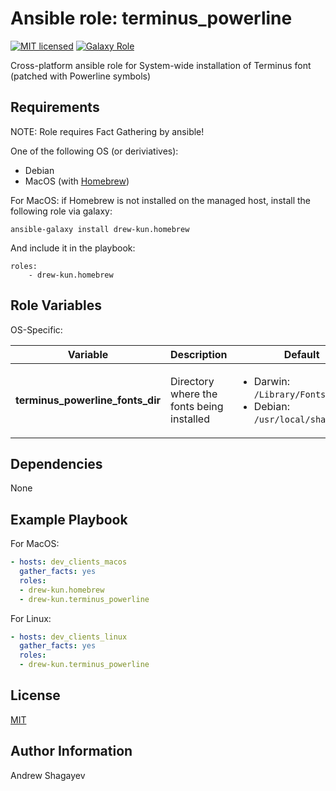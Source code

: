Ansible role: terminus_powerline
=========

[![MIT licensed][mit-badge]][mit-link]
[![Galaxy Role][role-badge]][galaxy-link]

Cross-platform ansible role for System-wide installation of Terminus font (patched with Powerline symbols)

Requirements
------------

NOTE: Role requires Fact Gathering by ansible!

One of the following OS (or deriviatives):
 - Debian
 - MacOS (with [Homebrew][homebrew])

For MacOS:
if Homebrew is not installed on the managed host, install the following role via galaxy:

    ansible-galaxy install drew-kun.homebrew

 And include it in the playbook:

    roles:
        - drew-kun.homebrew

Role Variables
--------------

OS-Specific:

| Variable | Description | Default |
|----------|-------------|---------|
| **terminus_powerline_fonts_dir** | Directory where the fonts being installed | <ul><li>Darwin: `/Library/Fonts/`</li><li>Debian: `/usr/local/share/fonts`</li></ul> |

Dependencies
------------

None

Example Playbook
----------------

For MacOS:

```yaml
- hosts: dev_clients_macos
  gather_facts: yes
  roles:
  - drew-kun.homebrew
  - drew-kun.terminus_powerline
```

For Linux:

```yaml
- hosts: dev_clients_linux
  gather_facts: yes
  roles:
  - drew-kun.terminus_powerline
```

License
-------

[MIT][mit-link]

Author Information
------------------

Andrew Shagayev

[role-badge]:https://img.shields.io/badge/role-drew--kun.terminus__powerline-green.svg
[galaxy-link]: https://galaxy.ansible.com/drew-kun/terminus_powerline/
[mit-badge]: https://img.shields.io/badge/license-MIT-blue.svg
[mit-link]: https://raw.githubusercontent.com/drew-kun/ansible-terminus_powerline/master/LICENSE
[homebrew]: http://brew.sh/
